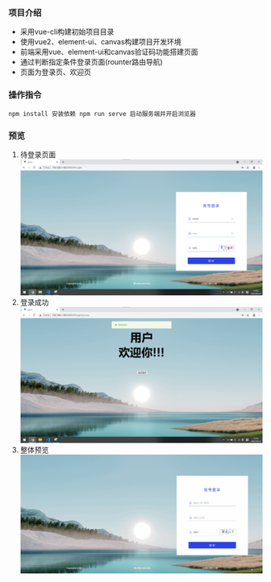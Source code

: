 ### 项目介绍
* 采用vue-cli构建初始项目目录
* 使用vue2、element-ui、canvas构建项目开发环境
* 前端采用vue、element-ui和canvas验证码功能搭建页面
* 通过判断指定条件登录页面(rounter路由导航)
* 页面为登录页、欢迎页
### 操作指令
`npm install 安装依赖
npm run serve 启动服务端并开启浏览器`
### 预览
1. 待登录页面
![1](https://github.com/HLchange/sign-in-vue-element-ui/blob/main/review/%E5%BE%85%E7%99%BB%E5%BD%95%E9%A1%B5%E9%9D%A2.png)
3. 登录成功
![2](https://github.com/HLchange/sign-in-vue-element-ui/blob/main/review/%E7%99%BB%E5%BD%95%E6%88%90%E5%8A%9F.png)
3. 整体预览
![3](https://github.com/HLchange/sign-in-vue-element-ui/blob/main/review/%E6%95%B4%E4%BD%93%E9%A2%84%E8%A7%88.gif)
